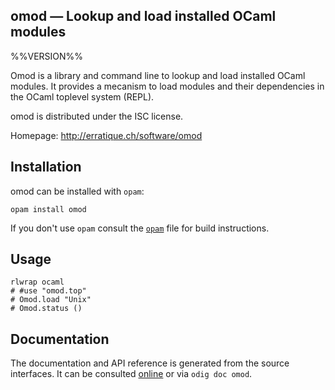omod — Lookup and load installed OCaml modules
-------------------------------------------------------------------------------
%%VERSION%%

Omod is a library and command line to lookup and load installed OCaml
modules. It provides a mecanism to load modules and their dependencies
in the OCaml toplevel system (REPL).

omod is distributed under the ISC license.

Homepage: http://erratique.ch/software/omod  

## Installation

omod can be installed with `opam`:

    opam install omod

If you don't use `opam` consult the [`opam`](opam) file for build
instructions.

## Usage

    rlwrap ocaml
    # #use "omod.top"
    # Omod.load "Unix"
    # Omod.status ()

## Documentation

The documentation and API reference is generated from the source
interfaces. It can be consulted [online][doc] or via `odig doc omod`.

[doc]: http://erratique.ch/software/omod/doc


